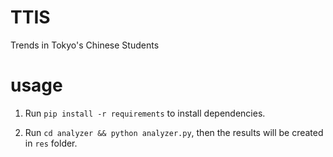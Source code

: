 # TTIS
Trends in Tokyo's Chinese Students

# usage
1. Run `pip install -r requirements` to install dependencies.

2. Run `cd analyzer && python analyzer.py`, then the results will be created in `res` folder.
